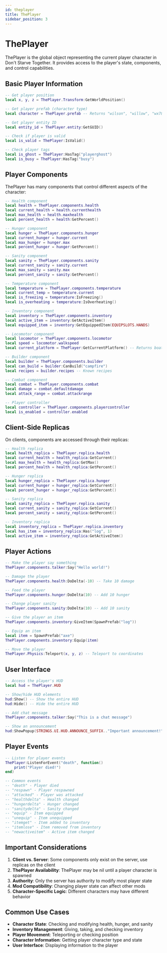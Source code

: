 ```yaml
---
id: theplayer
title: ThePlayer
sidebar_position: 3
---
```


# ThePlayer

ThePlayer is the global object representing the current player character in Don't Starve Together. It provides access to the player's state, components, and control capabilities.

## Basic Player Information

```lua
-- Get player position
local x, y, z = ThePlayer.Transform:GetWorldPosition()

-- Get player prefab (character type)
local character = ThePlayer.prefab -- Returns "wilson", "willow", "wx78", etc.

-- Get player entity ID
local entity_id = ThePlayer.entity:GetGUID()

-- Check if player is valid
local is_valid = ThePlayer:IsValid()

-- Check player tags
local is_ghost = ThePlayer:HasTag("playerghost")
local is_busy = ThePlayer:HasTag("busy")
```

## Player Components

ThePlayer has many components that control different aspects of the character:

```lua
-- Health component
local health = ThePlayer.components.health
local current_health = health.currenthealth
local max_health = health.maxhealth
local percent_health = health:GetPercent()

-- Hunger component
local hunger = ThePlayer.components.hunger
local current_hunger = hunger.current
local max_hunger = hunger.max
local percent_hunger = hunger:GetPercent()

-- Sanity component
local sanity = ThePlayer.components.sanity
local current_sanity = sanity.current
local max_sanity = sanity.max
local percent_sanity = sanity:GetPercent()

-- Temperature component
local temperature = ThePlayer.components.temperature
local current_temp = temperature.current
local is_freezing = temperature:IsFreezing()
local is_overheating = temperature:IsOverheating()

-- Inventory component
local inventory = ThePlayer.components.inventory
local active_item = inventory:GetActiveItem()
local equipped_item = inventory:GetEquippedItem(EQUIPSLOTS.HANDS)

-- Locomotor component
local locomotor = ThePlayer.components.locomotor
local speed = locomotor.walkspeed
local current_platform = ThePlayer:GetCurrentPlatform() -- Returns boat if on a boat

-- Builder component
local builder = ThePlayer.components.builder
local can_build = builder:CanBuild("campfire")
local recipes = builder.recipes -- Known recipes

-- Combat component
local combat = ThePlayer.components.combat
local damage = combat.defaultdamage
local attack_range = combat.attackrange

-- Player controller
local controller = ThePlayer.components.playercontroller
local is_enabled = controller.enabled
```

## Client-Side Replicas

On clients, components are accessed through their replicas:

```lua
-- Health replica
local health_replica = ThePlayer.replica.health
local current_health = health_replica:GetCurrent()
local max_health = health_replica:GetMax()
local percent_health = health_replica:GetPercent()

-- Hunger replica
local hunger_replica = ThePlayer.replica.hunger
local current_hunger = hunger_replica:GetCurrent()
local percent_hunger = hunger_replica:GetPercent()

-- Sanity replica
local sanity_replica = ThePlayer.replica.sanity
local current_sanity = sanity_replica:GetCurrent()
local percent_sanity = sanity_replica:GetPercent()

-- Inventory replica
local inventory_replica = ThePlayer.replica.inventory
local has_item = inventory_replica:Has("log", 1)
local active_item = inventory_replica:GetActiveItem()
```

## Player Actions

```lua
-- Make the player say something
ThePlayer.components.talker:Say("Hello world!")

-- Damage the player
ThePlayer.components.health:DoDelta(-10) -- Take 10 damage

-- Feed the player
ThePlayer.components.hunger:DoDelta(10) -- Add 10 hunger

-- Change player sanity
ThePlayer.components.sanity:DoDelta(10) -- Add 10 sanity

-- Give the player an item
ThePlayer.components.inventory:GiveItem(SpawnPrefab("log"))

-- Equip an item
local item = SpawnPrefab("axe")
ThePlayer.components.inventory:Equip(item)

-- Move the player
ThePlayer.Physics:Teleport(x, y, z) -- Teleport to coordinates
```

## User Interface

```lua
-- Access the player's HUD
local hud = ThePlayer.HUD

-- Show/hide HUD elements
hud:Show() -- Show the entire HUD
hud:Hide() -- Hide the entire HUD

-- Add chat message
ThePlayer.components.talker:Say("This is a chat message")

-- Show an announcement
hud:ShowPopup(STRINGS.UI.HUD.ANNOUNCE_SUFFIX.."Important announcement!")
```

## Player Events

```lua
-- Listen for player events
ThePlayer:ListenForEvent("death", function()
    print("Player died!")
end)

-- Common events
-- "death" - Player died
-- "respawn" - Player respawned
-- "attacked" - Player was attacked
-- "healthdelta" - Health changed
-- "hungerdelta" - Hunger changed
-- "sanitydelta" - Sanity changed
-- "equip" - Item equipped
-- "unequip" - Item unequipped
-- "itemget" - Item added to inventory
-- "itemlose" - Item removed from inventory
-- "newactiveitem" - Active item changed
```

## Important Considerations

1. **Client vs. Server**: Some components only exist on the server, use replicas on the client
2. **ThePlayer Availability**: ThePlayer may be nil until a player character is spawned
3. **Authority**: Only the server has authority to modify most player state
4. **Mod Compatibility**: Changing player state can affect other mods
5. **Character-Specific Logic**: Different characters may have different behavior

## Common Use Cases

- **Character State**: Checking and modifying health, hunger, and sanity
- **Inventory Management**: Giving, taking, and checking inventory
- **Player Movement**: Teleporting or checking position
- **Character Information**: Getting player character type and state
- **User Interface**: Displaying information to the player 